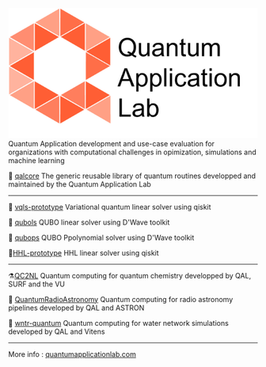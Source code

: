 ![Quantum Application Lab](qal_logo.png)
Quantum Application development and use-case evaluation for organizations with computational challenges in opimization, simulations and machine learning 

💎 [qalcore](https://github.com/quantumapplicationlab/qalcore) The generic reusable library of quantum routines developped and maintained by the Quantum Application Lab

----------------------------------------------------

🎯 [vqls-prototype](https://github.com/quantumapplicationlab/vqls-prototype) Variational quantum linear solver using  qiskit

🎢 [qubols](https://github.com/quantumapplicationlab/qubols) QUBO linear solver using D'Wave toolkit

🎰 [qubops](https://github.com/quantumapplicationlab/qubops) QUBO Ppolynomial solver using D'Wave toolkit

🚀[HHL-prototype](https://github.com/quantumapplicationlab/hhl-prototype) HHL linear solver using qiskit

----------------------------------------------------

⚗️[QC2NL](https://github.com/qc2nl) Quantum computing for quantum chemistry developped by QAL, SURF and the VU

📡 [QuantumRadioAstronomy](https://github.com/QuantumRadioAstronomy) Quantum computing for radio astronomy pipelines developed by QAL and ASTRON

🚿 [wntr-quantum](https://github.com/quantumapplicationlab/wntr-quantum) Quantum computing for water network simulations developed by QAL and Vitens

------------------------------------------------------

More info : [quantumapplicationlab.com](https://quantumapplicationlab.com/)
